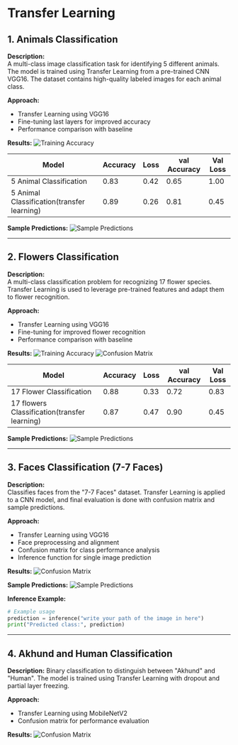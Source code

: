 # Transfer Learning

## 1. Animals Classification

**Description:**  
A multi-class image classification task for identifying 5 different animals. The model is trained using Transfer Learning from a pre-trained CNN VGG16. The dataset contains high-quality labeled images for each animal class.

**Approach:**

- Transfer Learning using VGG16
- Fine-tuning last layers for improved accuracy
- Performance comparison with baseline

**Results:**
![Training Accuracy](output/model_accuracy_animals.png)

| Model                                     | Accuracy | Loss | val Accuracy | Val Loss |
|-------------------------------------------|----------|--------|----------|--------|
| 5 Animal Classification       | 0.83     | 0.42 | 0.65     | 1.00   |
| 5 Animal Classification(transfer learning)       | 0.89     | 0.26 | 0.81     | 0.45   |

**Sample Predictions:**
![Sample Predictions](output/sample_predictions_animals.png)  

---

## 2. Flowers Classification

**Description:**  
A multi-class classification problem for recognizing 17 flower species. Transfer Learning is used to leverage pre-trained features and adapt them to flower recognition.

**Approach:**

- Transfer Learning using VGG16
- Fine-tuning for improved flower recognition
- Performance comparison with baseline

**Results:**
![Training Accuracy](output/model_accuracy_animals.png)
![Confusion Matrix](output/confusion_matrix_flower.png)  

| Model                                     | Accuracy | Loss | val Accuracy | Val Loss |
|-------------------------------------------|----------|--------|----------|--------|
| 17 Flower Classification    | 0.88     | 0.33 | 0.72     | 0.83   |
| 17 flowers Classification(transfer learning)       | 0.87     | 0.47 | 0.90     | 0.45   |

**Sample Predictions:**
![Sample Predictions](output/sample_predictions_flower.png)  

---

## 3. Faces Classification (7-7 Faces)

**Description:**  
Classifies faces from the "7-7 Faces" dataset. Transfer Learning is applied to a CNN model, and final evaluation is done with confusion matrix and sample predictions.

**Approach:**

- Transfer Learning using VGG16
- Face preprocessing and alignment
- Confusion matrix for class performance analysis
- Inference function for single image prediction

**Results:**
![Confusion Matrix](output/confusion_matrix_7_7_faces.png)  

**Sample Predictions:**
![Sample Predictions](output/sample_predictions_7_7_faces.png)  

**Inference Example:**

```python
# Example usage
prediction = inference("write your path of the image in here")
print("Predicted class:", prediction)
```

---

## 4. Akhund and Human Classification

**Description:**
Binary classification to distinguish between "Akhund" and "Human". The model is trained using Transfer Learning with dropout and partial layer freezing.

**Approach:**

- Transfer Learning using MobileNetV2
- Confusion matrix for performance evaluation

**Results:**
![Confusion Matrix](output/confusion_matrix_akhund.png)
